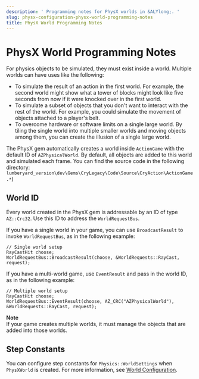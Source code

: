 ```yaml
---
description: ' Programming notes for PhysX worlds in &ALYlong;. '
slug: physx-configuration-physx-world-programming-notes
title: PhysX World Programming Notes
---
```

# PhysX World Programming Notes<a name="physx-configuration-physx-world-programming-notes"></a>

For physics objects to be simulated, they must exist inside a world\. Multiple worlds can have uses like the following: 
+ To simulate the result of an action in the first world\. For example, the second world might show what a tower of blocks might look like five seconds from now if it were knocked over in the first world\.
+ To simulate a subset of objects that you don't want to interact with the rest of the world\. For example, you could simulate the movement of objects attached to a player's belt\. 
+ To overcome hardware or software limits on a single large world\. By tiling the single world into multiple smaller worlds and moving objects among them, you can create the illusion of a single large world\.

The PhysX gem automatically creates a world inside `ActionGame` with the default ID of `AZPhysicalWorld`\. By default, all objects are added to this world and simulated each frame\. You can find the source code in the following directory: `lumberyard_version\dev\Gems\CryLegacy\Code\Source\CryAction\ActionGame.*`\) 

## World ID<a name="physx-configuration-physx-world-world-id"></a>

Every world created in the PhysX gem is addressable by an ID of type `AZ::Crc32`\. Use this ID to address the `WorldRequestBus`\.

If you have a single world in your game, you can use `BroadcastResult` to invoke `WorldRequestBus`, as in the following example:

```
// Single world setup
RayCastHit choose;
WorldRequestBus::BroadcastResult(choose, &WorldRequests::RayCast, request);
```

If you have a multi\-world game, use `EventResult` and pass in the world ID, as in the following example:

```
// Multiple world setup
RayCastHit choose;
WorldRequestBus::EventResult(choose, AZ_CRC("AZPhysicalWorld"), &WorldRequests::RayCast, request);
```

**Note**  
If your game creates multiple worlds, it must manage the objects that are added into those worlds\.

## Step Constants<a name="physx-configuring-step-constants"></a>

You can configure step constants for `Physics::WorldSettings` when `PhysXWorld` is created\. For more information, see [World Configuration](physx-configuration-global.md#physx-configuration-global-world)\.